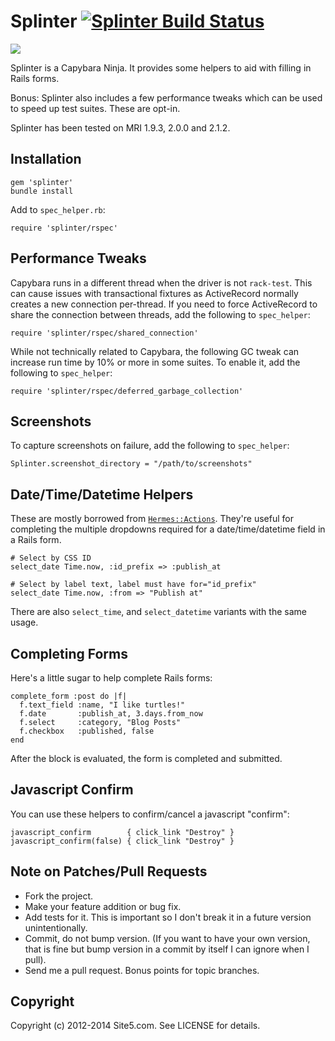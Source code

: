 # Splinter [![Splinter Build Status][Build Icon]][Build Status]

![](http://i.imgur.com/trnno.jpg)

Splinter is a Capybara Ninja. It provides some helpers to aid with filling in
Rails forms.

Bonus: Splinter also includes a few performance tweaks which can be used to
speed up test suites. These are opt-in.

Splinter has been tested on MRI 1.9.3, 2.0.0 and 2.1.2.

[Build Icon]: https://secure.travis-ci.org/site5/splinter.png?branch=master
[Build Status]: https://travis-ci.org/site5/splinter

## Installation

    gem 'splinter'
    bundle install

Add to `spec_helper.rb`:

    require 'splinter/rspec'

## Performance Tweaks

Capybara runs in a different thread when the driver is not `rack-test`. This
can cause issues with transactional fixtures as ActiveRecord normally creates a
new connection per-thread. If you need to force ActiveRecord to share the
connection between threads, add the following to `spec_helper`:

    require 'splinter/rspec/shared_connection'

While not technically related to Capybara, the following GC tweak can increase
run time by 10% or more in some suites. To enable it, add the following to
`spec_helper`:

    require 'splinter/rspec/deferred_garbage_collection'

## Screenshots

To capture screenshots on failure, add the following to `spec_helper`:

    Splinter.screenshot_directory = "/path/to/screenshots"

## Date/Time/Datetime Helpers

These are mostly borrowed from [`Hermes::Actions`](http://git.io/bhLQqQ).
They're useful for completing the multiple dropdowns required for a
date/time/datetime field in a Rails form.

    # Select by CSS ID
    select_date Time.now, :id_prefix => :publish_at

    # Select by label text, label must have for="id_prefix"
    select_date Time.now, :from => "Publish at"

There are also `select_time`, and `select_datetime` variants with the same
usage.

## Completing Forms

Here's a little sugar to help complete Rails forms:

    complete_form :post do |f|
      f.text_field :name, "I like turtles!"
      f.date       :publish_at, 3.days.from_now
      f.select     :category, "Blog Posts"
      f.checkbox   :published, false
    end

After the block is evaluated, the form is completed and submitted.

## Javascript Confirm

You can use these helpers to confirm/cancel a javascript "confirm":

    javascript_confirm        { click_link "Destroy" }
    javascript_confirm(false) { click_link "Destroy" }

## Note on Patches/Pull Requests

* Fork the project.
* Make your feature addition or bug fix.
* Add tests for it. This is important so I don't break it in a future version
  unintentionally.
* Commit, do not bump version. (If you want to have your own version, that is
  fine but bump version in a commit by itself I can ignore when I pull).
* Send me a pull request. Bonus points for topic branches.

## Copyright

Copyright (c) 2012-2014 Site5.com. See LICENSE for details.
